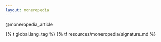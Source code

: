 ```yaml
---
layout: moneropedia
---
```


@moneropedia_article

{% t global.lang_tag %}
{% tf resources/moneropedia/signature.md %}
